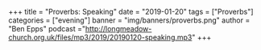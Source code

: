 +++
title = "Proverbs: Speaking"
date = "2019-01-20"
tags = ["Proverbs"]
categories = ["evening"]
banner = "img/banners/proverbs.png"
author = "Ben Epps"
podcast ="http://longmeadow-church.org.uk/files/mp3/2019/20190120-speaking.mp3"
+++
